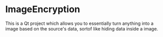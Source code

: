 ImageEncryption
===============

This is a Qt project which allows you to essentially turn anything into a image based on the source's data, sortof like hiding data inside a image.